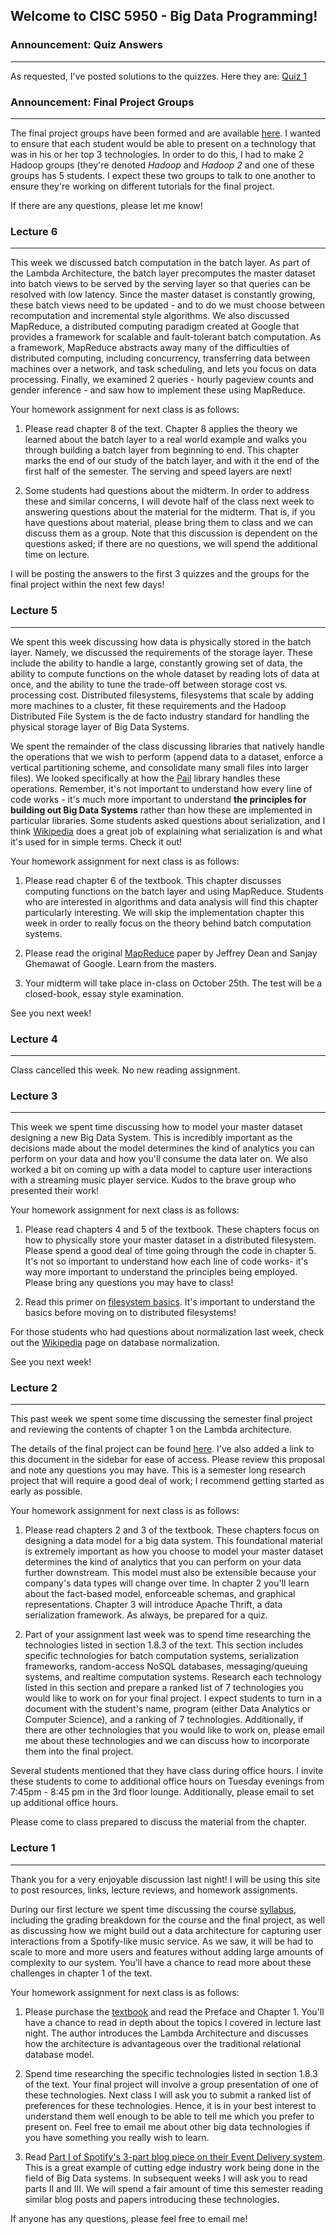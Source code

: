 ## Welcome to CISC 5950 - Big Data Programming!

### Announcement: Quiz Answers
---
As requested, I've posted solutions to the quizzes. Here they are: [Quiz 1](https://github.com/lpatruno/bigdata-fall17/blob/master/quiz_1.pdf)

### Announcement: Final Project Groups
---
The final project groups have been formed and are available [here](https://github.com/lpatruno/bigdata-fall17/blob/master/Final_Project_Groups.csv). I wanted to ensure that each student would be able to present on a technology that was in his or her top 3 technologies. In order to do this, I had to make 2 Hadoop groups (they're denoted *Hadoop* and *Hadoop 2* and one of these groups has 5 students. I expect these two groups to talk to one another to ensure they're working on different tutorials for the final project.

If there are any questions, please let me know!

### Lecture 6
---
This week we discussed batch computation in the batch layer. As part of the Lambda Architecture, the batch layer precomputes the master dataset into batch views to be served by the serving layer so that queries can be resolved with low latency. Since the master dataset is constantly growing, these batch views need to be updated - and to do we must choose between recomputation and incremental style algorithms. We also discussed MapReduce, a distributed computing paradigm created at Google that provides a framework for scalable and fault-tolerant batch computation. As a framework, MapReduce abstracts away many of the difficulties of distributed computing, including concurrency, transferring data between machines over a network, and task scheduling, and lets you focus on data processing. Finally, we examined 2 queries - hourly pageview counts and gender inference - and saw how to implement these using MapReduce.

Your homework assignment for next class is as follows:

  1. Please read chapter 8 of the text. Chapter 8 applies the theory we learned about the batch layer to a real world example and walks you through building a batch layer from beginning to end. This chapter marks the end of our study of the batch layer, and with it the end of the first half of the semester. The serving and speed layers are next!
  
  2. Some students had questions about the midterm. In order to address these and similar concerns, I will devote half of the class next week to answering questions about the material for the midterm. That is, if you have questions about material, please bring them to class and we can discuss them as a group. Note that this discussion is dependent on the questions asked; if there are no questions, we will spend the additional time on lecture.
  
I will be posting the answers to the first 3 quizzes and the groups for the final project within the next few days!

### Lecture 5
---
We spent this week discussing how data is physically stored in the batch layer. Namely, we discussed the requirements of the storage layer. These include the ability to handle a large, constantly growing set of data, the ability to compute functions on the whole dataset by reading lots of data at once, and the ability to tune the trade-off between storage cost vs. processing cost. Distributed filesystems, filesystems that scale by adding more machines to a cluster, fit these requirements and the Hadoop Distributed File System is the de facto industry standard for handling the physical storage layer of Big Data Systems.

We spent the remainder of the class discussing libraries that natively handle the operations that we wish to perform (append data to a dataset, enforce a vertical partitioning scheme, and consolidate many small files into larger files). We looked specifically at how the [Pail](https://github.com/nathanmarz/dfs-datastores) library handles these operations. Remember, it's not important to understand how every line of code works - it's much more important to understand **the principles for building out Big Data Systems** rather than how these are implemented in particular libraries. Some students asked questions about serialization, and I think [Wikipedia](https://en.wikipedia.org/wiki/Serialization) does a great job of explaining what serialization is and what it's used for in simple terms. Check it out!

Your homework assignment for next class is as follows:

  1. Please read chapter 6 of the textbook. This chapter discusses computing functions on the batch layer and using MapReduce. Students who are interested in algorithms and data analysis will find this chapter particularly interesting. We will skip the implementation chapter this week in order to really focus on the theory behind batch computation systems.
  
  2. Please read the original [MapReduce](https://static.googleusercontent.com/media/research.google.com/en//archive/mapreduce-osdi04.pdf) paper by Jeffrey Dean and Sanjay Ghemawat of Google. Learn from the masters.
  
  2. Your midterm will take place in-class on October 25th. The test will be a closed-book, essay style examination.
  
See you next week!

### Lecture 4
---
Class cancelled this week. No new reading assignment.

### Lecture 3
---
This week we spent time discussing how to model your master dataset designing a new Big Data System. This is incredibly important as the decisions made about the model determines the kind of analytics you can perform on your data and how you'll consume the data later on. We also worked a bit on coming up with a data model to capture user interactions with a streaming music player service. Kudos to the brave group who presented their work!

Your homework assignment for next class is as follows:

  1. Please read chapters 4 and 5 of the textbook. These chapters focus on how to physically store your master dataset in a distributed filesystem. Please spend a good deal of time going through the code in chapter 5. It's not so important to understand how each line of code works- it's way more important to understand the principles being employed. Please bring any questions you may have to class!
  
  2. Read this primer on [filesystem basics](http://www.porcupine.org/forensics/chapter3.html). It's important to understand the basics before moving on to distributed filesystems!
  
For those students who had questions about normalization last week, check out the [Wikipedia](https://en.wikipedia.org/wiki/Database_normalization) page on database normalization.

See you next week!

### Lecture 2
---
This past week we spent some time discussing the semester final project and reviewing the contents of chapter 1 on the Lambda architecture.

The details of the final project can be found [here](final_project.pdf). I've also added a link to this document in the sidebar for ease of access. Please review this proposal and note any questions you may have. This is a semester long research project that will require a good deal of work; I recommend getting started as early as possible.

Your homework assignment for next class is as follows:

  1. Please read chapters 2 and 3 of the textbook. These chapters focus on designing a data model for a big data system. This foundational material is extremely important as how you choose to model your master dataset determines the kind of analytics that you can perform on your data further downstream. This model must also be extensible because your company's data types will change over time. In chapter 2 you'll learn about the fact-based model, enforceable schemas, and graphical representations. Chapter 3 will introduce Apache Thrift, a data serialization framework. As always, be prepared for a quiz.
  
  2. Part of your assignment last week was to spend time researching the technologies listed in section 1.8.3 of the text. This section includes specific technologies for batch computation systems, serialization frameworks, random-access NoSQL databases, messaging/queuing systems, and realtime computation systems. Research each technology listed in this section and prepare a ranked list of 7 technologies you would like to work on for your final project. I expect students to turn in a document with the student's name, program (either Data Analytics or Computer Science), and a ranking of 7 technologies. Additionally, if there are other technologies that you would like to work on, please email me about these technologies and we can discuss how to incorporate them into the final project.
  
Several students mentioned that they have class during office hours. I invite these students to come to additional office hours on Tuesday evenings from 7:45pm - 8:45 pm in the 3rd floor lounge. Additionally, please email to set up additional office hours.

Please come to class prepared to discuss the material from the chapter. 


### Lecture 1
---

Thank you for a very enjoyable discussion last night! I will be using this site to post resources, links, lecture reviews, and homework assignments.

During our first lecture we spent time discussing the course [syllabus](Syllabus.pdf), including the grading breakdown for the course and the final project, as well as discussing how we might build out a data architecture for capturing user interactions from a Spotify-like music service. As we saw, it will be had to scale to more and more users and features without adding large amounts of complexity to our system. You'll have a chance to read more about these challenges in chapter 1 of the text.


Your homework assignment for next class is as follows:
  
  1. Please purchase the [textbook](https://www.amazon.com/Big-Data-Principles-practices-scalable/dp/1617290343/ref=sr_1_3?s=books&ie=UTF8&qid=1502993183&sr=1-3&keywords=big+data) and read the Preface and Chapter 1. You'll have a chance to read in depth about the topics I covered in lecture last night. The author introduces the Lambda Architecture and discusses how the architecture is advantageous over the traditional relational database model.

  2. Spend time researching the specific technologies listed in section 1.8.3 of the text. Your final project will involve a group presentation of one of these technologies. Next class I will ask you to submit a ranked list of preferences for these technologies. Hence, it is in your best interest to understand them well enough to be able to tell me which you prefer to present on. Feel free to email me about other big data technologies if you have something you really wish to learn.

  3. Read [Part I of Spotify's 3-part blog piece on their Event Delivery system](https://labs.spotify.com/2016/02/25/spotifys-event-delivery-the-road-to-the-cloud-part-i/). This is a great example of cutting edge industry work being done in the field of Big Data systems. In subsequent weeks I will ask you to read parts II and III. We will spend a fair amount of time this semester reading similar blog posts and papers introducing these technologies.

If anyone has any questions, please feel free to email me!
